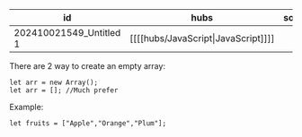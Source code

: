 
| id                      | hubs                                | source |
| ----------------------- | ----------------------------------- | ------ |
| 202410021549_Untitled 1 | [[[[hubs/JavaScript\|JavaScript]]]] |        |
There are 2 way to create an empty array:
```
let arr = new Array();
let arr = []; //Much prefer
```
Example:
```
let fruits = ["Apple","Orange","Plum"];
```
